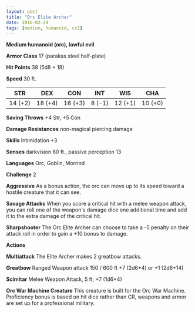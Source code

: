 ```yaml
---
layout: post
title: "Orc Elite Archer"
date: 2016-02-29
tags: [medium, humanoid, cr2]
---
```


**Medium humanoid (orc), lawful evil**

**Armor Class** 17 (parakas steel half-plate)

**Hit Points** 38 (5d8 + 18)

**Speed** 30 ft.

|   STR   |   DEX   |   CON   |   INT   |   WIS   |   CHA   |
|:-----:|:-----:|:-----:|:-----:|:-----:|:-----:|
| 14 (+2) | 18 (+4) | 16 (+3) | 8 (-1) | 12 (+1) | 10 (+0) |

**Saving Throws** +4 Str, +5 Con

**Damage Resistances** non-magical piercing damage

**Skills** Intimidation +3

**Senses**  darkvision 60 ft., passive perception 13

**Languages** Orc, Goblin, Morrind

**Challenge** 2

**Aggressive** As a bonus action, the orc can move up to its speed toward a hostile creature that it can see.

**Savage Attacks** When you score a critical hit with a melee weapon attack, you can roll one of the weapon's damage dice one additional time and add it to the extra damage of the critical hit.

**Sharpshooter** The Orc Elite Archer can choose to take a -5 penalty on their attack roll in order to gain a +10 bonus to damage.

**Actions** 

**Multiattack** The Elite Archer makes 2 greatbow attacks.

**Greatbow** Ranged Weapon attack 150 / 600 ft +7 (2d6+4) or +1 (2d6+14)

**Scimitar** Melee Weapon Attack, 5 ft, +7 (1d6+4)

**Orc War Machine Creature** This creature is built for the Orc War Machine. Proficiency bonus is based on hit dice rather than CR, weapons and armor are set up for a professional military.
